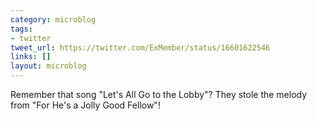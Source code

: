 ```yaml
---
category: microblog
tags:
- twitter
tweet_url: https://twitter.com/ExMember/status/16601622546
links: []
layout: microblog
---
```

Remember that song "Let's All Go to the Lobby"? They stole the melody from "For He's a Jolly Good Fellow"!

